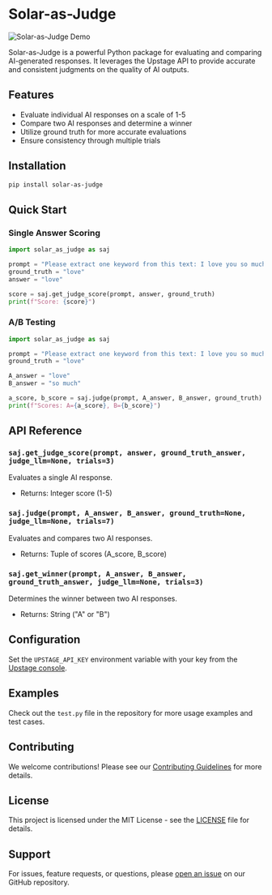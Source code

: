 # Solar-as-Judge

![Solar-as-Judge Demo](https://github.com/hunkim/solar-as-judge/assets/901975/738be829-1d20-4b9a-baad-e3f2c8d066c5)

Solar-as-Judge is a powerful Python package for evaluating and comparing AI-generated responses. It leverages the Upstage API to provide accurate and consistent judgments on the quality of AI outputs.

## Features

- Evaluate individual AI responses on a scale of 1-5
- Compare two AI responses and determine a winner
- Utilize ground truth for more accurate evaluations
- Ensure consistency through multiple trials

## Installation

```bash
pip install solar-as-judge
```

## Quick Start

### Single Answer Scoring

````python
import solar_as_judge as saj

prompt = "Please extract one keyword from this text: I love you so much"
ground_truth = "love"
answer = "love"

score = saj.get_judge_score(prompt, answer, ground_truth)
print(f"Score: {score}")
````


### A/B Testing

````python
import solar_as_judge as saj

prompt = "Please extract one keyword from this text: I love you so much"
ground_truth = "love"

A_answer = "love"
B_answer = "so much"

a_score, b_score = saj.judge(prompt, A_answer, B_answer, ground_truth)
print(f"Scores: A={a_score}, B={b_score}")
````


## API Reference

### `saj.get_judge_score(prompt, answer, ground_truth_answer, judge_llm=None, trials=3)`

Evaluates a single AI response.

- Returns: Integer score (1-5)

### `saj.judge(prompt, A_answer, B_answer, ground_truth=None, judge_llm=None, trials=7)`

Evaluates and compares two AI responses.

- Returns: Tuple of scores (A_score, B_score)

### `saj.get_winner(prompt, A_answer, B_answer, ground_truth_answer, judge_llm=None, trials=3)`

Determines the winner between two AI responses.

- Returns: String ("A" or "B")

## Configuration

Set the `UPSTAGE_API_KEY` environment variable with your key from the [Upstage console](https://console.upstage.ai).

## Examples

Check out the `test.py` file in the repository for more usage examples and test cases.

## Contributing

We welcome contributions! Please see our [Contributing Guidelines](CONTRIBUTING.md) for more details.

## License

This project is licensed under the MIT License - see the [LICENSE](LICENSE) file for details.

## Support

For issues, feature requests, or questions, please [open an issue](https://github.com/hunkim/solar-as-judge/issues) on our GitHub repository.

